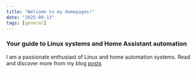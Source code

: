 ```yaml
---
title: "Welcome to my Homepages!"
date: "2025-09-13"
tags: [general]
---
```


### Your guide to Linux systems and Home Assistant automation

I am a passionate enthusiast of Linux and home automation systems. 
Read and discover more from my blog [posts](#posts)
